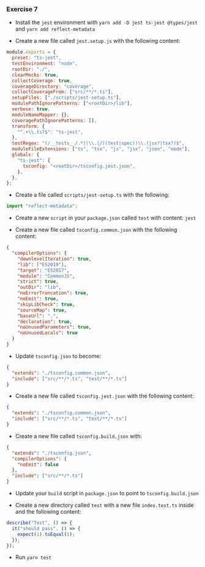 ### Exercise 7

- Install the `jest` environment with `yarn add -D jest ts-jest @types/jest` and `yarn add reflect-metadata`

- Create a new file called `jest.setup.js` with the following content:

```js
module.exports = {
  preset: "ts-jest",
  testEnvironment: "node",
  rootDir: "./",
  clearMocks: true,
  collectCoverage: true,
  coverageDirectory: "coverage",
  collectCoverageFrom: ["src/**/*.ts"],
  setupFiles: ["./scripts/jest-setup.ts"],
  modulePathIgnorePatterns: ["<rootDir>/lib"],
  verbose: true,
  moduleNameMapper: {},
  coveragePathIgnorePatterns: [],
  transform: {
    "^.+\\.ts?$": "ts-jest",
  },
  testRegex: "(/__tests__/.*|(\\.|/)(test|spec))\\.(jsx?|tsx?)$",
  moduleFileExtensions: ["ts", "tsx", "js", "jsx", "json", "node"],
  globals: {
    "ts-jest": {
      tsconfig: "<rootDir>/tsconfig.jest.json",
    },
  },
};
```

- Create a file called `scripts/jest-setup.ts` with the following:

```ts
import "reflect-metadata";
```

- Create a new `script` in your `package.json` called `test` with content: `jest`

- Create a new file called `tsconfig.common.json` with the following content:

```json
{
  "compilerOptions": {
    "downlevelIteration": true,
    "lib": ["ES2019"],
    "target": "ES2017",
    "module": "CommonJS",
    "strict": true,
    "outDir": "lib",
    "noErrorTruncation": true,
    "noEmit": true,
    "skipLibCheck": true,
    "sourceMap": true,
    "baseUrl": ".",
    "declaration": true,
    "noUnusedParameters": true,
    "noUnusedLocals": true
  }
}
```

- Update `tsconfig.json` to become:

```json
{
  "extends": "./tsconfig.common.json",
  "include": ["src/**/*.ts", "test/**/*.ts"]
}
```

- Create a new file called `tsconfig.jest.json` with the following content:

```json
{
  "extends": "./tsconfig.common.json",
  "include": ["src/**/*.ts", "test/**/*.ts"]
}
```

- Create a new file called `tsconfig.build.json` with:

```json
{
  "extends": "./tsconfig.json",
  "compilerOptions": {
    "noEmit": false
  },
  "include": ["src/**/*.ts"]
}
```

- Update your `build` script in `package.json` to point to `tsconfig.build.json`

- Create a new directory called `test` with a new file `index.test.ts` inside and the following content:

```ts
describe("Test", () => {
  it("should pass", () => {
    expect(1).toEqual(1);
  });
});
```

- Run `yarn test`
